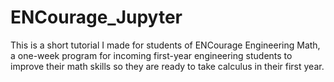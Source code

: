 # ENCourage_Jupyter
This is a short tutorial I made for students of ENCourage Engineering Math, a one-week program for incoming first-year engineering students to improve their math skills so they are ready to take calculus in their first year.
